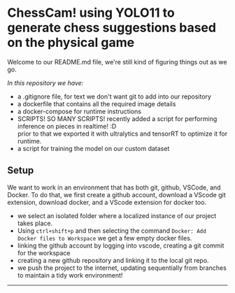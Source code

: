 ﻿# ChessCam! using YOLO11 to generate chess suggestions based on the physical game

Welcome to our README.md file, we're still kind of figuring things out as we go.

*In this repository we have:*

* a .gitignore file, for text we don't want git to add into our repository
* a dockerfile that contains all the required image details
* a docker-compose for runtime instructions
* SCRIPTS! SO MANY SCRIPTS! recently added a script for performing inference on pieces in realtime! :D <br/>
prior to that we exported it with ultralytics and tensorRT to optimize it for runtime. 
* a script for training the model on our custom dataset 


## Setup

We want to work in an environment that has both git, github, VSCode, and Docker.
To do that, we first create a github account, download a VScode git extension, download docker, and a
VScode extension for docker too.

- we select an isolated folder where a localized instance of our project takes place.
- Using ``ctrl+shift+p`` and then selecting the command ``Docker: Add Docker files to Workspace`` we get a few empty docker files.
- linking the github account by logging into vscode, creating a git commit for the workspace
- creating a new github repository and linking it to the local git repo.
- we push the project to the internet, updating sequentially from branches to maintain a tidy work environment! 

---
